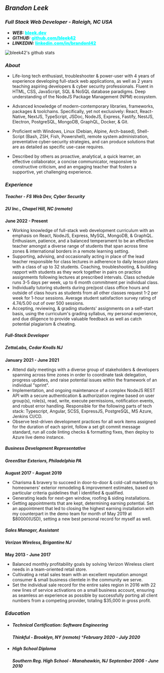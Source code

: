 ## _**Brandon Leek**_
### *Full Stack Web Developer - Raleigh, NC USA*
- _**WEB:**_ <a href="https://bleek.dev" target="_blank" style="color:cyan;font-weight:900">bleek.dev</a>
- _**GITHUB:**_ <a href="https://github.com/bleek42>" target="_blank" style="color:cyan;font-weight:900">github.com/bleek42</a>
- _**LINKEDIN:**_ <a href="https://linkedin.com/in/brandonl42" target="_blank" style="color:cyan;font-weight:900">linkedin.com/in/brandonl42</a>

![bleek42's github stats](https://github-readme-stats.vercel.app/api?username=bleek42&show_icons=true&theme=react)

### *About*
- Life-long tech enthusiast, troubleshooter & power-user with 4 years of experience developing full-stack web applications, as well as 2 years teaching aspiring developers & cyber security professionals. Fluent in HTML, CSS, JavaScript, SQL & NoSQL database paradigms. Deep understanding of the NodeJS Package Management (NPM) ecosystem.
 
- Advanced knowledge of modern-contemporary libraries, frameworks, packages & toolchains. Specifically, yet not exclusively: React, React-Native, NextJS, TypeScript, JSDoc, NodeJS, Express, Fastify, NestJS, Electron, PostgreSQL, MongoDB, GraphQL, Docker, & Git.

- Proficient with Windows, Linux (Debian, Alpine, Arch-based), Shell-Script (Bash, ZSH, Fish, Powershell), remote system administration, preventative cyber-security strategies, and can produce solutions that are as detailed as specific use-case requires.

- Described by others as proactive, analytical, a quick learner, an effective collaborator, a concise communicator, responsive to constructive criticism, and an engaging teacher that fosters a supportive, yet challenging experience.
### *Experience*
##### Teacher - FS Web Dev, Cyber Security
##### _**2U Inc., Chapel Hill, NC (remote)**_ 
**June 2022 - Present**
* Working knowledge of full-stack web development curriculum with an emphasis on React, NodeJS, Express, MySQL, MongoDB, & GraphQL. Enthusiasm, patience, and a balanced temperament to be an effective teacher amongst a diverse range of students that span across time zones & international borders in a remote learning setting.
* Supporting, advising, and occasionally acting in place of the lead teacher responsible for class lectures in adherence to daily lesson plans with a class of up to 32 students. Coaching, troubleshooting, & building rapport with students as they work together in pairs on practice assignments following lectures at prescribed intervals. Class schedule runs 3-5 days per week, up to 6 month commitment per individual class.
* Individually tutoring students during pre/post class office hours and outside of class hours as students from all other classes request 1-2 per week for 1-hour sessions. Average student satisfaction survey rating of 4.74/5.00 out of over 500 sessions.
* Accepting, reviewing, & grading students' assignments on a self-start basis, using the curriculum's grading syllabus, my personal experience, and due diligence to provide valuable feedback as well as catch potential plagiarism & cheating.
##### Full-Stack Developer
##### ***ZettaLabs, Cedar Knolls NJ***
**January 2021 - June 2021**
* Attend daily meetings with a diverse group of stakeholders
  & developers spanning across time zones in order
  to coordinate task delegation, progress updates, and raise potential issues within the framework of an individual "sprint".
* Implementation, and ongoing maintenance of a complex NodeJS REST API with a secure authentication & authorization regime based on user group(s), role(s), read, write, execute permissions, notification events, and robust error handling. Responsible for the following parts of tech stack: Typescript, Angular, SCSS, ExpressJS, PostgreSQL, MS Azure, Jenkins CI/CD.
* Observe test-driven development practices for all work items assigned for the duration of each sprint, follow a set git commit message standard, run all code linting checks & formatting fixes, then deploy to Azure live demo instance.
##### Business Development Representative
##### ***GreenStar Exteriors, Philadelphia PA***
**August 2017 - August 2019**
* Charisma & bravery to succeed in door-to-door & cold-call marketing to homeowners' exterior remodeling & improvement estimates, based on particular criteria guidelines that I identified & qualified.
* Generating leads for next-gen window, roofing & siding installations.
* Getting appointments that are kept, determining earning potential. Set an appointment that led to closing the highest earning installation with my counterpart in the demo team for month of May 2019 at $80000(USD), setting a new best personal record for myself as well.
##### Sales Manager, Assistant
##### ***Verizon Wireless, Brigantine NJ***
**May 2013 - June 2017**
* Balanced monthly profitability goals by solving Verizon Wireless client needs in a team-oriented retail store.
* Cultivating a retail sales team with an excellent reputation amongst consumer & small business clientele in the community we serve.
* Set the individual sale record for the entire sales region in 2016 with 22 new lines of service activations on a small business account, ensuring as seamless an experience as possible by successfully porting all client numbers from a competing provider, totaling $35,000 in gross profit.

### *Education*
- ##### Technical Certification: Software Engineering
	***Thinkful - Brooklyn, NY (remote)***
	****February 2020 - July 2020***
- ##### High School Diploma
	***Southern Reg. High School - Manahawkin, NJ***
	***September 2006 - June 2010***
